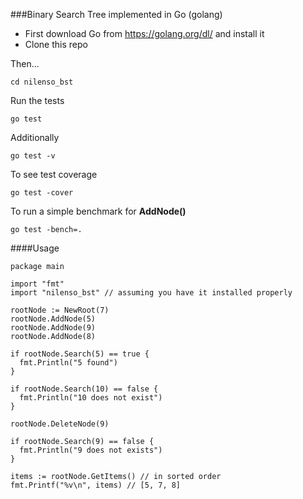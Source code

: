 
###Binary Search Tree implemented in Go (golang)

* First download Go from <https://golang.org/dl/> and install it
* Clone this repo

Then...

```
cd nilenso_bst
```

Run the tests

```
go test
```

Additionally


```
go test -v
```

To see test coverage

```
go test -cover
```

To run a simple benchmark for **AddNode()**

```
go test -bench=.
```

####Usage

```
package main

import "fmt"
import "nilenso_bst" // assuming you have it installed properly

rootNode := NewRoot(7)
rootNode.AddNode(5)
rootNode.AddNode(9)
rootNode.AddNode(8)

if rootNode.Search(5) == true {
  fmt.Println("5 found")
}

if rootNode.Search(10) == false {
  fmt.Println("10 does not exist")
}

rootNode.DeleteNode(9)

if rootNode.Search(9) == false {
  fmt.Println("9 does not exists")
}

items := rootNode.GetItems() // in sorted order
fmt.Printf("%v\n", items) // [5, 7, 8]
```
